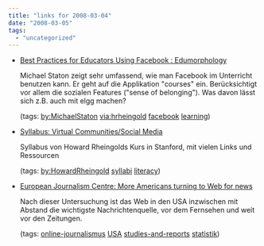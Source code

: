 ```yaml
---
title: "links for 2008-03-04"
date: "2008-03-05"
tags: 
  - "uncategorized"
---
```


- [Best Practices for Educators Using Facebook : Edumorphology](http://www.edumorphology.com/?p=10)
    
    Michael Staton zeigt sehr umfassend, wie man Facebook im Unterricht benutzen kann. Er geht auf die Applikation "courses" ein. Berücksichtigt vor allem die sozialen Features ("sense of belonging"). Was davon lässt sich z.B. auch mit elgg machen?
    
    (tags: [by:MichaelStaton](http://del.icio.us/heinzwittenbrink/by:MichaelStaton) [via:hrheingold](http://del.icio.us/heinzwittenbrink/via:hrheingold) [facebook](http://del.icio.us/heinzwittenbrink/facebook) [learning](http://del.icio.us/heinzwittenbrink/learning))
    
- [Syllabus: Virtual Communities/Social Media](http://www.eu.socialtext.net/stanfordsocialmedia/index.cgi?syllabus)
    
    Syllabus von Howard Rheingolds Kurs in Stanford, mit vielen Links und Ressourcen
    
    (tags: [by:HowardRheingold](http://del.icio.us/heinzwittenbrink/by:HowardRheingold) [syllabi](http://del.icio.us/heinzwittenbrink/syllabi) [literacy](http://del.icio.us/heinzwittenbrink/literacy))
    
- [European Journalism Centre: More Americans turning to Web for news](http://www.ejc.net/media_news/more_americans_turning_to_web_for_news/)
    
    Nach dieser Untersuchung ist das Web in den USA inzwischen mit Abstand die wichtigste Nachrichtenquelle, vor dem Fernsehen und weit vor den Zeitungen.
    
    (tags: [online-journalismus](http://del.icio.us/heinzwittenbrink/online-journalismus) [USA](http://del.icio.us/heinzwittenbrink/USA) [studies-and-reports](http://del.icio.us/heinzwittenbrink/studies-and-reports) [statistik](http://del.icio.us/heinzwittenbrink/statistik))
